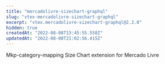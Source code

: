 ```yaml
---
title: "mercadolivre-sizechart-graphql"
slug: "vtex-mercadolivre-sizechart-graphql"
excerpt: "vtex.mercadolivre-sizechart-graphql@2.2.0"
hidden: true
createdAt: "2022-08-08T13:45:55.558Z"
updatedAt: "2022-08-08T21:02:56.415Z"
---
```

Mkp-category-mapping Size Chart extension for Mercado Livre